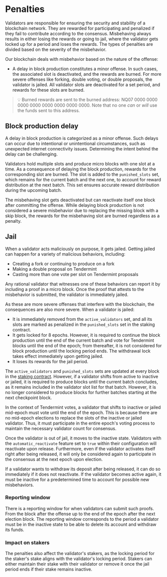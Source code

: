 # Penalties

Validators are responsible for ensuring the security and stability of a blockchain network. They are rewarded for participating and penalized if they fail to contribute according to the consensus. Misbehaving always results in either losing the rewards or going to jail, where the validator gets locked up for a period and loses the rewards. The types of penalties are divided based on the severity of the misbehavior.

Our blockchain deals with misbehavior based on the nature of the offense:

- A delay in block production constitutes a minor offense. In such cases, the associated slot is deactivated, and the rewards are burned. For more severe offenses like forking, double voting, or double proposals, the validator is jailed. All validator slots are deactivated for a set period, and rewards for these slots are burned.

> 💡 Burned rewards are sent to the burned address: NQ07 0000 0000 0000 0000 0000 0000 0000 0000. Note that no one _can_ or _will_ use the funds sent to this address.

## Block production delay

A delay in block production is categorized as a minor offense. Such delays can occur due to intentional or unintentional circumstances, such as unexpected internet connectivity issues. Determining the intent behind the delay can be challenging.

Validators hold multiple slots and produce micro blocks with one slot at a time. As a consequence of delaying the block production, rewards for the corresponding slot are burned. The slot is added to the `punished_slots` set, which remains for the current batch and the next one, to account for reward distribution at the next batch. This set ensures accurate reward distribution during the upcoming batch.

The misbehaving slot gets deactivated but can reactivate itself one block after committing the offense. While delaying block production is not considered a severe misbehavior due to replacing the missing block with a skip block, the rewards for the misbehaving slot are burned regardless as a penalty.

## Jail

When a validator acts maliciously on purpose, it gets jailed. Getting jailed can happen for a variety of malicious behaviors, including:

- Creating a fork or continuing to produce on a fork
- Making a double proposal on Tendermint
- Casting more than one vote per slot on Tendermint proposals

Any rational validator that witnesses one of these behaviors can report it by including a proof in a micro block. Once the proof that attests to the misbehavior is submitted, the validator is immediately jailed.

As these are more severe offenses that interfere with the blockchain, the consequences are also more severe. When a validator is jailed:

- It is immediately removed from the `active_validators` set, and all its slots are marked as penalized in the `punished_slots` set in the staking contract.
- It gets locked for 8 epochs. However, it is required to continue the block production until the end of the current batch and vote for Tendermint blocks until the end of the epoch; from thereafter, it is not considered for block production until the locking period ends. The withdrawal lock takes effect immediately upon getting jailed.
- It loses its rewards for the jail period.

The `active_validators` and `punished_slots` sets are updated at every block in the [staking contract](validators/staking-contract.md). However, if a validator shifts from active to inactive or jailed, it is required to produce blocks until the current batch concludes, as it remains included in the validator slot list for that batch. However, it is no longer considered to produce blocks for further batches starting at the next checkpoint block.

In the context of Tendermint votes, a validator that shifts to inactive or jailed mid-epoch must vote until the end of the epoch. This is because there are no mid-epoch elections to replace the slots of the inactive or jailed validator. Thus, it must participate in the entire epoch's voting process to maintain the necessary validator count for consensus.

Once the validator is out of jail, it moves to the inactive state. Validators with the `automatic_reactivate` feature set to `true` within their configuration will reactivate upon release. Furthermore, even if the validator activates itself right after being released, it will only be considered again to participate in the consensus at the next epoch upon election.

If a validator wants to withdraw its deposit after being released, it can do so immediately if it does not reactivate. If the validator becomes active again, it must be inactive for a predetermined time to account for possible new misbehaviors.

### Reporting window

There is a reporting window for when validators can submit such proofs. From the block after the offense up to the end of the epoch after the next election block. The reporting window corresponds to the period a validator must be in the inactive state to be able to delete its account and withdraw its funds.

### Impact on stakers

The penalties also affect the validator's stakers, as the locking period for the staker's stake aligns with the validator's locking period. Stakers can either maintain their stake with their validator or remove it once the jail period ends if their stake remains inactive.
